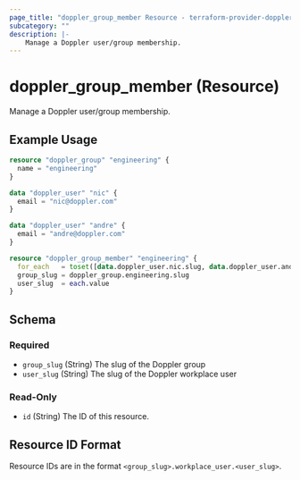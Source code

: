 ```yaml
---
page_title: "doppler_group_member Resource - terraform-provider-doppler"
subcategory: ""
description: |-
	Manage a Doppler user/group membership.
---
```


# doppler_group_member (Resource)

Manage a Doppler user/group membership.

## Example Usage

```terraform
resource "doppler_group" "engineering" {
  name = "engineering"
}

data "doppler_user" "nic" {
  email = "nic@doppler.com"
}

data "doppler_user" "andre" {
  email = "andre@doppler.com"
}

resource "doppler_group_member" "engineering" {
  for_each   = toset([data.doppler_user.nic.slug, data.doppler_user.andre.slug])
  group_slug = doppler_group.engineering.slug
  user_slug  = each.value
}
```

<!-- schema generated by tfplugindocs -->
## Schema

### Required

- `group_slug` (String) The slug of the Doppler group
- `user_slug` (String) The slug of the Doppler workplace user

### Read-Only

- `id` (String) The ID of this resource.

## Resource ID Format

Resource IDs are in the format `<group_slug>.workplace_user.<user_slug>`.
